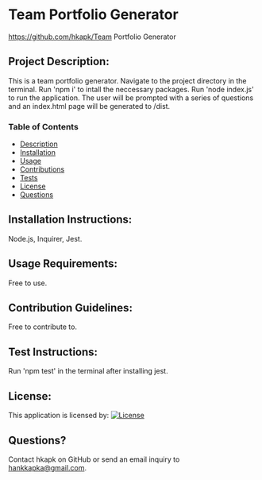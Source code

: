 # Team Portfolio Generator
  https://github.com/hkapk/Team Portfolio Generator

  ## Project Description:
  This is a team portfolio generator. Navigate to the project directory in the terminal. Run 'npm i' to intall the neccessary packages. Run 'node index.js' to run the application. The user will be prompted with a series of questions and an index.html page will be generated to /dist. 
  ### Table of Contents
  - [Description](#description)
  - [Installation](#installation)
  - [Usage](#usage)
  - [Contributions](#contributions)
  - [Tests](#tests)
  - [License](#license)
  - [Questions](#questions)
  ## Installation Instructions:
  Node.js, Inquirer, Jest. 
  ## Usage Requirements:
  Free to use. 
  ## Contribution Guidelines:
  Free to contribute to. 
  ## Test Instructions:
  Run 'npm test' in the terminal after installing jest. 
  ## License:
  This application is licensed by: 
  [![License](https://img.shields.io/badge/License--blue.svg)](https://opensource.org/licenses/)
  ## Questions?
  Contact hkapk on GitHub or send an email inquiry to hankkapka@gmail.com.
